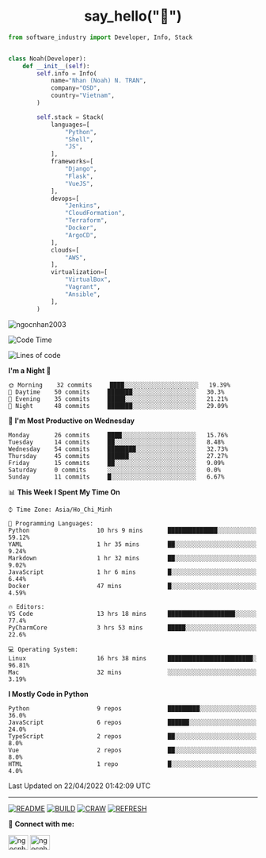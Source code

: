 <h1 align="center">say_hello("👋")</h1>

```python
from software_industry import Developer, Info, Stack


class Noah(Developer):
    def __init__(self):
        self.info = Info(
            name="Nhan (Noah) N. TRAN",
            company="OSD",
            country="Vietnam",
        )

        self.stack = Stack(
            languages=[
                "Python",
                "Shell",
                "JS",
            ],
            frameworks=[
                "Django",
                "Flask",
                "VueJS",
            ],
            devops=[
                "Jenkins",
                "CloudFormation",
                "Terraform",
                "Docker",
                "ArgoCD",
            ],
            clouds=[
                "AWS",
            ],
            virtualization=[
                "VirtualBox",
                "Vagrant",
                "Ansible",
            ],
        )
```
<img src="https://komarev.com/ghpvc/?username=ngocnhan2003&label=Profile%20views&color=0e75b6&style=flat" alt="ngocnhan2003" /> 

<!--START_SECTION:waka-->
![Code Time](http://img.shields.io/badge/Code%20Time-259%20hrs%2053%20mins-blue)

![Lines of code](https://img.shields.io/badge/From%20Hello%20World%20I%27ve%20Written-12%20Thousand%20lines%20of%20code-blue)

**I'm a Night 🦉** 

```text
🌞 Morning    32 commits     ████░░░░░░░░░░░░░░░░░░░░░   19.39% 
🌆 Daytime    50 commits     ███████░░░░░░░░░░░░░░░░░░   30.3% 
🌃 Evening    35 commits     █████░░░░░░░░░░░░░░░░░░░░   21.21% 
🌙 Night      48 commits     ███████░░░░░░░░░░░░░░░░░░   29.09%

```
📅 **I'm Most Productive on Wednesday** 

```text
Monday       26 commits     ████░░░░░░░░░░░░░░░░░░░░░   15.76% 
Tuesday      14 commits     ██░░░░░░░░░░░░░░░░░░░░░░░   8.48% 
Wednesday    54 commits     ████████░░░░░░░░░░░░░░░░░   32.73% 
Thursday     45 commits     ██████░░░░░░░░░░░░░░░░░░░   27.27% 
Friday       15 commits     ██░░░░░░░░░░░░░░░░░░░░░░░   9.09% 
Saturday     0 commits      ░░░░░░░░░░░░░░░░░░░░░░░░░   0.0% 
Sunday       11 commits     █░░░░░░░░░░░░░░░░░░░░░░░░   6.67%

```


📊 **This Week I Spent My Time On** 

```text
⌚︎ Time Zone: Asia/Ho_Chi_Minh

💬 Programming Languages: 
Python                   10 hrs 9 mins       ██████████████░░░░░░░░░░░   59.12% 
YAML                     1 hr 35 mins        ██░░░░░░░░░░░░░░░░░░░░░░░   9.24% 
Markdown                 1 hr 32 mins        ██░░░░░░░░░░░░░░░░░░░░░░░   9.02% 
JavaScript               1 hr 6 mins         █░░░░░░░░░░░░░░░░░░░░░░░░   6.44% 
Docker                   47 mins             █░░░░░░░░░░░░░░░░░░░░░░░░   4.59%

🔥 Editors: 
VS Code                  13 hrs 18 mins      ███████████████████░░░░░░   77.4% 
PyCharmCore              3 hrs 53 mins       █████░░░░░░░░░░░░░░░░░░░░   22.6%

💻 Operating System: 
Linux                    16 hrs 38 mins      ████████████████████████░   96.81% 
Mac                      32 mins             ░░░░░░░░░░░░░░░░░░░░░░░░░   3.19%

```

**I Mostly Code in Python** 

```text
Python                   9 repos             █████████░░░░░░░░░░░░░░░░   36.0% 
JavaScript               6 repos             ██████░░░░░░░░░░░░░░░░░░░   24.0% 
TypeScript               2 repos             ██░░░░░░░░░░░░░░░░░░░░░░░   8.0% 
Vue                      2 repos             ██░░░░░░░░░░░░░░░░░░░░░░░   8.0% 
HTML                     1 repo              █░░░░░░░░░░░░░░░░░░░░░░░░   4.0%

```



 Last Updated on 22/04/2022 01:42:09 UTC
<!--END_SECTION:waka-->

<hr>

[![README](https://github.com/ngocnhan2003/ngocnhan2003/actions/workflows/000_readme.yml/badge.svg)](https://github.com/ngocnhan2003/ngocnhan2003/actions/workflows/000_readme.yml)
[![BUILD](https://github.com/ngocnhan2003/ngocnhan2003/actions/workflows/001_build.yml/badge.svg)](https://github.com/ngocnhan2003/ngocnhan2003/actions/workflows/001_build.yml)
[![CRAW](https://github.com/ngocnhan2003/ngocnhan2003/actions/workflows/002_craw.yml/badge.svg)](https://github.com/ngocnhan2003/ngocnhan2003/actions/workflows/002_craw.yml)
[![REFRESH](https://github.com/ngocnhan2003/ngocnhan2003/actions/workflows/003_refresh_cdn.yml/badge.svg)](https://github.com/ngocnhan2003/ngocnhan2003/actions/workflows/003_refresh_cdn.yml)

🔗 **Connect with me:**

<a href="https://linkedin.com/in/ngocnhan2003" target="blank"><img align="center" src="https://raw.githubusercontent.com/rahuldkjain/github-profile-readme-generator/master/src/images/icons/Social/linked-in-alt.svg" alt="ngocnhan2003" height="30" width="40" /></a>
<a href="https://instagram.com/ngocnhan2003" target="blank"><img align="center" src="https://raw.githubusercontent.com/rahuldkjain/github-profile-readme-generator/master/src/images/icons/Social/instagram.svg" alt="ngocnhan2003" height="30" width="40" /></a>
